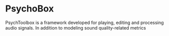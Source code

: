 # PsychoBox
PsychToolbox is a framework developed for playing, editing and processing audio signals. In addition to modeling sound quality-related metrics
